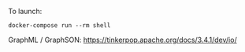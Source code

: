 To launch:
```
docker-compose run --rm shell
```

GraphML / GraphSON: https://tinkerpop.apache.org/docs/3.4.1/dev/io/

